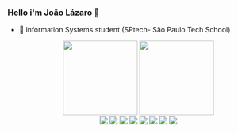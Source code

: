 ### Hello i'm João Lázaro 👋
- 🌱 information Systems student (SPtech- São Paulo Tech School)

  <div  align="center">
   <img height="150em" src='https://github-readme-stats.vercel.app/api?username=JoaoLazaroNeto&show&countprivate=true&icons=true&theme=material-palenight'>
   <img height="150em" src="https://github-readme-stats.vercel.app/api/top-langs/?username=JoaoLazaroNeto&countprivate=true&layout=compact&show_icons=true&theme=material-palenight">
  </div>


   <div  align="center">
     <img src="https://icongr.am/devicon/css3-original.svg?size=50&color=60307e">
     <img src="https://icongr.am/devicon/html5-original.svg?size=50&color=60307e">
     <img src="https://icongr.am/devicon/javascript-plain.svg?size=50&color=60307e">
     <img src="https://icongr.am/devicon/java-original.svg?size=50&color=60307e">
     <img src="https://icongr.am/devicon/mysql-original.svg?size=50&color=60307e">
     <img src="https://icongr.am/devicon/git-original.svg?size=50&color=60307e">
     <img src="https://icongr.am/devicon/react-original.svg?size=50&color=60307e">
     <img src="https://img.icons8.com/?size=50&id=ZoxjA0jZDdFZ&format=png&color=000000">
 </div>

<!--
**JuliaAraujoOliveira/JuliaAraujoOliveira** is a ✨ _special_ ✨ repository because its `README.md` (this file) appears on your GitHub profile.

Here are some ideas to get you started:

- 🔭 I’m currently working on ...
- 🌱 I’m currently learning ...
- 👯 I’m looking to collaborate on ...
- 🤔 I’m looking for help with ...
- 💬 Ask me about ...
- 📫 Contate-me no email: julia.oliveira@sptech.school
- 😄 Pronouns: ...
- ⚡ Fun fact: ...
-->
